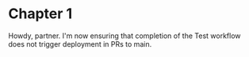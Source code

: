# Chapter 1

Howdy, partner. I'm now ensuring that completion of the Test workflow does not trigger deployment in PRs to main.
